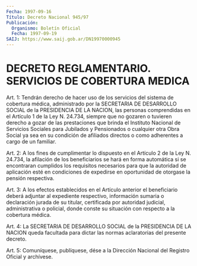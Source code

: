 ```yaml
---
Fecha: 1997-09-16
Título: Decreto Nacional 945/97
Publicación:
  Organismo: Boletín Oficial
  Fecha: 1997-09-19
SAIJ: https://www.saij.gob.ar/DN19970000945
---
```

# DECRETO REGLAMENTARIO. SERVICIOS DE COBERTURA MEDICA

<a id="1"></a>
Art. 1:  Tendrán  derecho de hacer uso de los servicios  del sistema de cobertura médica,  administrado  por  la  SECRETARIA  DE DESARROLLO  SOCIAL  de  la  PRESIDENCIA  DE LA NACION, las personas comprendidas en el Artículo 1 de la Ley N. 24.734,  siempre que no gozaren o tuvieren derecho a gozar de las prestaciones  que  brinda el  Instituto  Nacional  de  Servicios  Sociales  para  Jubilados y Pensionados o cualquier otra Obra Social ya sea en su condición  de afiliados  directos  o  como  adherentes  a  cargo  de  un familiar.

<a id="2"></a>
Art. 2: A los fines de cumplimentar lo dispuesto en el Artículo  2 de  la  Ley N. 24.734, la afilación de los beneficiarios se hará en forma  automática   si  se  encontraran  cumplidos  los  requisitos necesarios para que  la autoridad de aplicación esté en condiciones de  expedirse en oportunidad  de  otorgase  la  pensión  respectiva.

<a id="3"></a>
Art.  3: A  los  efectos establecidos en el Artículo anterior el beneficiario deberá adjuntar  al expediente respectivo, información sumaria  o  declaración  jurada  de  su  titular,  certificada  por autoridad judicial, administrativa  o  policial,  donde  conste  su situación con respecto a la cobertura médica.

<a id="4"></a>
Art. 4: La SECRETARIA DE DESARROLLO SOCIAL de la PRESIDENCIA DE LA NACION  queda  facultada  para  dictar  las normas aclaratorias del presente decreto.

<a id="5"></a>
Art. 5: Comuníquese, publíquese, dése a  la Dirección Nacional del Registro  Oficial  y archívese.